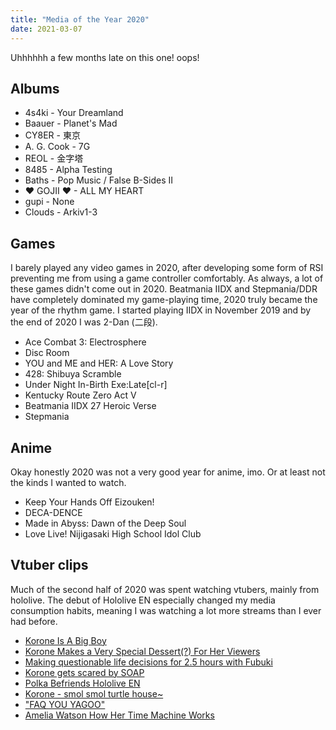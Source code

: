 ```yaml
---
title: "Media of the Year 2020"
date: 2021-03-07
---
```


Uhhhhhh a few months late on this one! oops!

## Albums

- 4s4ki - Your Dreamland
- Baauer - Planet's Mad
- CY8ER - 東京
- A. G. Cook - 7G
- REOL - 金字塔
- 8485 - Alpha Testing
- Baths - Pop Music / False B​-​Sides II
- ♥ GOJII ♥ - ALL MY HEART
- gupi - None
- Clouds - Arkiv1-3

## Games

I barely played any video games in 2020, after developing some form of RSI preventing me from using a game controller comfortably. As always, a lot of these games didn't come out in 2020. Beatmania IIDX and Stepmania/DDR have completely dominated my game-playing time, 2020 truly became the year of the rhythm game. I started playing IIDX in November 2019 and by the end of 2020 I was 2-Dan (二段).

- Ace Combat 3: Electrosphere
- Disc Room
- YOU and ME and HER: A Love Story
- 428: Shibuya Scramble
- Under Night In-Birth Exe:Late[cl-r]
- Kentucky Route Zero Act V
- Beatmania IIDX 27 Heroic Verse
- Stepmania

## Anime

Okay honestly 2020 was not a very good year for anime, imo. Or at least not the kinds I wanted to watch.

- Keep Your Hands Off Eizouken!
- DECA-DENCE
- Made in Abyss: Dawn of the Deep Soul
- Love Live! Nijigasaki High School Idol Club

## Vtuber clips

Much of the second half of 2020 was spent watching vtubers, mainly from hololive. The debut of Hololive EN especially changed my media consumption habits, meaning I was watching a lot more streams than I ever had before.

- [Korone Is A Big Boy](https://www.youtube.com/watch?v=h2QSNGUh4pU)
- [Korone Makes a Very Special Dessert(?) For Her Viewers](https://www.youtube.com/watch?v=7H2Vyv03YH0)
- [Making questionable life decisions for 2.5 hours with Fubuki](https://www.youtube.com/watch?v=9qE8SaevX_I)
- [Korone gets scared by SOAP](https://www.youtube.com/watch?v=lTw20-gAL2U)
- [Polka Befriends Hololive EN](https://www.youtube.com/watch?v=13IcJfleKo8)
- [Korone - smol smol turtle house~](https://www.youtube.com/watch?v=P7hDL1ezhP4)
- ["FAQ YOU YAGOO"](https://www.youtube.com/watch?v=P8d6Inq34y0)
- [Amelia Watson How Her Time Machine Works](https://www.youtube.com/watch?v=qwpBX01E8OY)